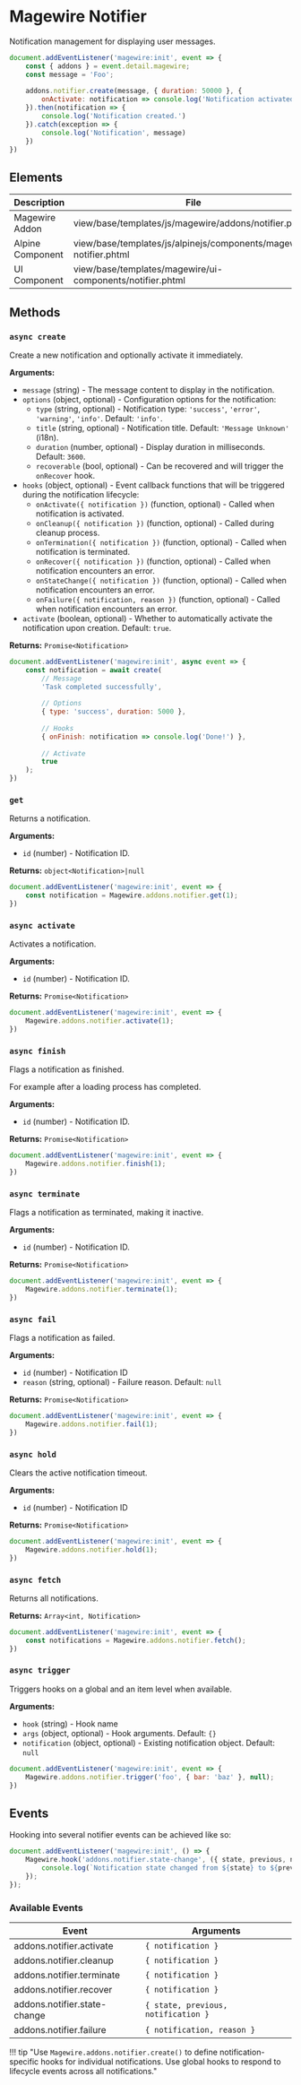 # Magewire Notifier

Notification management for displaying user messages.

```js
document.addEventListener('magewire:init', event => {
    const { addons } = event.detail.magewire;
    const message = 'Foo';
    
    addons.notifier.create(message, { duration: 50000 }, {
        onActivate: notification => console.log('Notification activated.')
    }).then(notification => {
        console.log('Notification created.')
    }).catch(exception => {
        console.log('Notification', message)
    })
})
```

## Elements

| Description      | File                                                               |
|------------------|--------------------------------------------------------------------|
| Magewire Addon   | view/base/templates/js/magewire/addons/notifier.phtml              |
| Alpine Component | view/base/templates/js/alpinejs/components/magewire-notifier.phtml |
| UI Component     | view/base/templates/magewire/ui-components/notifier.phtml          |

## Methods

### `async create`

Create a new notification and optionally activate it immediately.

**Arguments:**

- `message` (string) - The message content to display in the notification.
- `options` (object, optional) - Configuration options for the notification:
    - `type` (string, optional) - Notification type: `'success'`, `'error'`, `'warning'`, `'info'`. Default: `'info'`.
    - `title` (string, optional) - Notification title. Default: `'Message Unknown'` (i18n).
    - `duration` (number, optional) - Display duration in milliseconds. Default: `3600`.
    - `recoverable` (bool, optional) - Can be recovered and will trigger the `onRecover` hook.
- `hooks` (object, optional) - Event callback functions that will be triggered during the notification lifecycle:
    - `onActivate({ notification })` (function, optional) - Called when notification is activated.
    - `onCleanup({ notification })` (function, optional) - Called during cleanup process.
    - `onTermination({ notification })` (function, optional) - Called when notification is terminated.
    - `onRecover({ notification })` (function, optional) - Called when notification encounters an error.
    - `onStateChange({ notification })` (function, optional) - Called when notification encounters an error.
    - `onFailure({ notification, reason })` (function, optional) - Called when notification encounters an error.
- `activate` (boolean, optional) - Whether to automatically activate the notification upon creation. Default: `true`.

**Returns:** `Promise<Notification>`

```js
document.addEventListener('magewire:init', async event => {
    const notification = await create(
        // Message
        'Task completed successfully',
        
        // Options
        { type: 'success', duration: 5000 },
        
        // Hooks
        { onFinish: notification => console.log('Done!') },
        
        // Activate
        true
    );
})
```

### `get`

Returns a notification.

**Arguments:**

- `id` (number) - Notification ID.

**Returns:** `object<Notification>|null`

```js
document.addEventListener('magewire:init', event => {
    const notification = Magewire.addons.notifier.get(1);
})
```

### `async activate`

Activates a notification.

**Arguments:**

- `id` (number) - Notification ID.

**Returns:** `Promise<Notification>`

```js
document.addEventListener('magewire:init', event => {
    Magewire.addons.notifier.activate(1);
})
```

### `async finish`

Flags a notification as finished.

For example after a loading process has completed.

**Arguments:**

- `id` (number) - Notification ID.

**Returns:** `Promise<Notification>`

```js
document.addEventListener('magewire:init', event => {
    Magewire.addons.notifier.finish(1);
})
```

### `async terminate`

Flags a notification as terminated, making it inactive.

**Arguments:**

- `id` (number) - Notification ID.

**Returns:** `Promise<Notification>`

```js
document.addEventListener('magewire:init', event => {
    Magewire.addons.notifier.terminate(1);
})
```

### `async fail`

Flags a notification as failed.

**Arguments:**

- `id` (number) - Notification ID
- `reason` (string, optional) - Failure reason. Default: `null`

**Returns:** `Promise<Notification>`

```js
document.addEventListener('magewire:init', event => {
    Magewire.addons.notifier.fail(1);
})
```

### `async hold`

Clears the active notification timeout.

**Arguments:**

- `id` (number) - Notification ID

**Returns:** `Promise<Notification>`

```js
document.addEventListener('magewire:init', event => {
    Magewire.addons.notifier.hold(1);
})
```

### `async fetch`

Returns all notifications.

**Returns:** `Array<int, Notification>`

```js
document.addEventListener('magewire:init', event => {
    const notifications = Magewire.addons.notifier.fetch();
})
```

### `async trigger`

Triggers hooks on a global and an item level when available.

**Arguments:**

- `hook` (string) - Hook name
- `args` (object, optional) - Hook arguments. Default: `{}`
- `notification` (object, optional) - Existing notification object. Default: `null`

```js
document.addEventListener('magewire:init', event => {
    Magewire.addons.notifier.trigger('foo', { bar: 'baz' }, null);
})
```

## Events

Hooking into several notifier events can be achieved like so:

```js
document.addEventListener('magewire:init', () => {
    Magewire.hook('addons.notifier.state-change', ({ state, previous, notification }) => {
        console.log(`Notification state changed from ${state} to ${previous}`, notification);
    });
});
```

### Available Events
| Event                        | Arguments                           |
|------------------------------|-------------------------------------|
| addons.notifier.activate     | `{ notification }`                  |
| addons.notifier.cleanup      | `{ notification }`                  |
| addons.notifier.terminate    | `{ notification }`                  |
| addons.notifier.recover      | `{ notification }`                  |
| addons.notifier.state-change | `{ state, previous, notification }` |
| addons.notifier.failure      | `{ notification, reason }`          |

!!! tip "Use `Magewire.addons.notifier.create()` to define notification-specific hooks for individual notifications. Use global hooks to respond to lifecycle events across all notifications."
